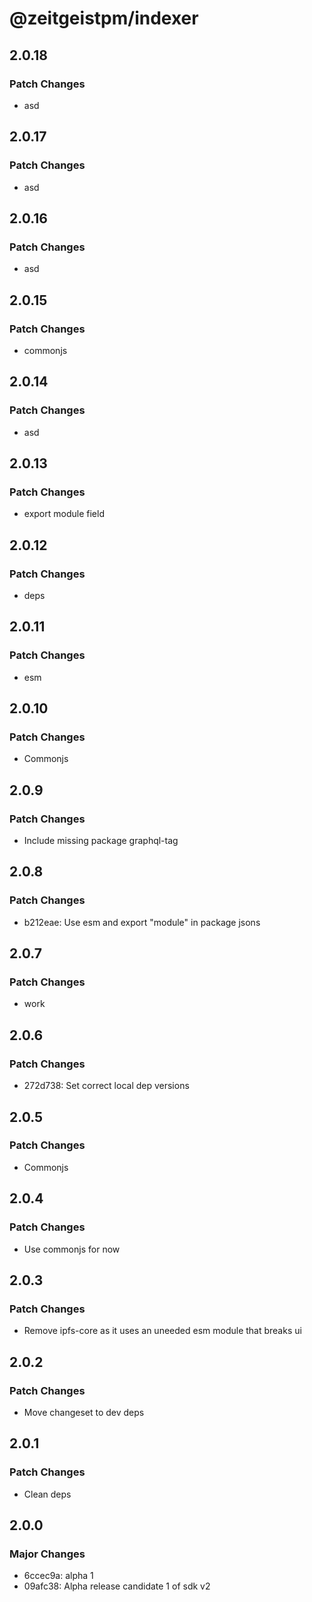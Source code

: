 # @zeitgeistpm/indexer

## 2.0.18

### Patch Changes

- asd

## 2.0.17

### Patch Changes

- asd

## 2.0.16

### Patch Changes

- asd

## 2.0.15

### Patch Changes

- commonjs

## 2.0.14

### Patch Changes

- asd

## 2.0.13

### Patch Changes

- export module field

## 2.0.12

### Patch Changes

- deps

## 2.0.11

### Patch Changes

- esm

## 2.0.10

### Patch Changes

- Commonjs

## 2.0.9

### Patch Changes

- Include missing package graphql-tag

## 2.0.8

### Patch Changes

- b212eae: Use esm and export "module" in package jsons

## 2.0.7

### Patch Changes

- work

## 2.0.6

### Patch Changes

- 272d738: Set correct local dep versions

## 2.0.5

### Patch Changes

- Commonjs

## 2.0.4

### Patch Changes

- Use commonjs for now

## 2.0.3

### Patch Changes

- Remove ipfs-core as it uses an uneeded esm module that breaks ui

## 2.0.2

### Patch Changes

- Move changeset to dev deps

## 2.0.1

### Patch Changes

- Clean deps

## 2.0.0

### Major Changes

- 6ccec9a: alpha 1
- 09afc38: Alpha release candidate 1 of sdk v2
